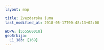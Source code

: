 ```yaml
---
layout: map

title: Zvezdarska šuma
last_modified_at: 2018-05-17T00:48:13+02:00

WDPA: [555560018]
geoSrbija:
  L1_183: [169]
---
```

